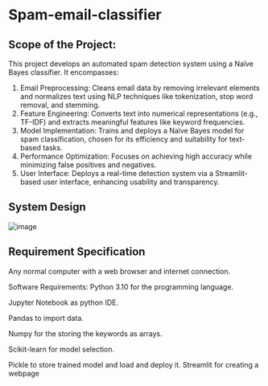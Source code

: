 # Spam-email-classifier
## Scope of the Project: 
This project develops an automated spam detection system using a Naïve Bayes classifier. It encompasses:
1.	Email Preprocessing: Cleans email data by removing irrelevant elements and normalizes text using NLP techniques like tokenization, stop word removal, and stemming.
2.	Feature Engineering: Converts text into numerical representations (e.g., TF-IDF) and extracts meaningful features like keyword frequencies.
3.	Model Implementation: Trains and deploys a Naïve Bayes model for spam classification, chosen for its efficiency and suitability for text-based tasks.
4.	Performance Optimization: Focuses on achieving high accuracy while minimizing false positives and negatives.
5.	User Interface: Deploys a real-time detection system via a Streamlit-based user interface, enhancing usability and transparency.

## System Design
![image](https://github.com/user-attachments/assets/b7ea75a8-a40a-4cb4-8048-522ef75ecbe7)

## Requirement Specification
Any normal computer with a web browser and internet connection.

Software Requirements:
Python 3.10 for the programming language.

Jupyter Notebook as python IDE.

Pandas to import data.

Numpy for the storing the keywords as arrays.

Scikit-learn for model selection.

Pickle to store trained model and load and deploy it.
Streamlit for creating a webpage
